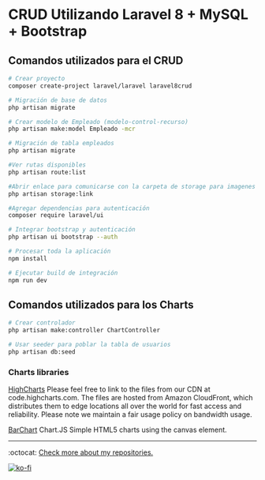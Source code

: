 # CRUD Utilizando Laravel 8 + MySQL + Bootstrap

## Comandos utilizados para el CRUD

```bash
# Crear proyecto
composer create-project laravel/laravel laravel8crud

# Migración de base de datos
php artisan migrate

# Crear modelo de Empleado (modelo-control-recurso)
php artisan make:model Empleado -mcr

# Migración de tabla empleados
php artisan migrate

#Ver rutas disponibles
php artisan route:list

#Abrir enlace para comunicarse con la carpeta de storage para imagenes
php artisan storage:link

#Agregar dependencias para autenticación
composer require laravel/ui

# Integrar bootstrap y autenticación
php artisan ui bootstrap --auth

# Procesar toda la aplicación
npm install

# Ejecutar build de integración
npm run dev
```

## Comandos utilizados para los Charts

```bash
# Crear controlador
php artisan make:controller ChartController

# Usar seeder para poblar la tabla de usuarios
php artisan db:seed
```

### Charts libraries

[HighCharts](https://code.highcharts.com/) Please feel free to link to the files from our CDN at code.highcharts.com. The files are hosted from Amazon CloudFront, which distributes them to edge locations all over the world for fast access and reliability. Please note we maintain a fair usage policy on bandwidth usage.

[BarChart](https://cdnjs.com/libraries/Chart.js) Chart.JS Simple HTML5 charts using the canvas element.

---

:octocat: [Check more about my repositories.](https://github.com/FernandoCalmet)

[![ko-fi](https://www.ko-fi.com/img/githubbutton_sm.svg)](https://ko-fi.com/T6T41JKMI)
